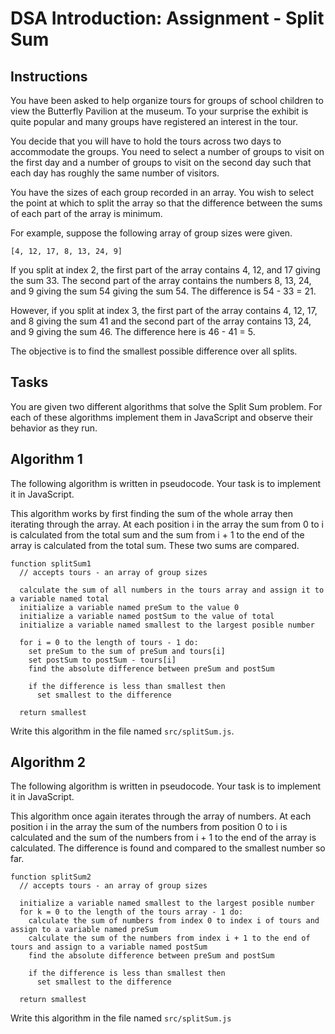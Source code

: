 # DSA Introduction: Assignment - Split Sum

## Instructions

You have been asked to help organize tours for groups of school children to view the Butterfly Pavilion at the museum. To your surprise the exhibit is quite popular and many groups have registered an interest in the tour.

You decide that you will have to hold the tours across two days to accommodate the groups. You need to select a number of groups to visit on the first day and a number of groups to visit on the second day such that each day has roughly the same number of visitors.

You have the sizes of each group recorded in an array. You wish to select the point at which to split the array so that the difference between the sums of each part of the array is minimum.

For example, suppose the following array of group sizes were given.

```
[4, 12, 17, 8, 13, 24, 9]
```

If you split at index 2, the first part of the array contains 4, 12, and 17 giving the sum 33. The second part of the array contains the numbers 8, 13, 24, and 9 giving the sum 54 giving the sum 54. The difference is 54 - 33 = 21.

However, if you split at index 3, the first part of the array contains 4, 12, 17, and 8 giving the sum 41 and the second part of the array contains 13, 24, and 9 giving the sum 46. The difference here is 46 - 41 = 5.

The objective is to find the smallest possible difference over all splits.

## Tasks

You are given two different algorithms that solve the Split Sum problem. For each of these algorithms implement them in JavaScript and observe their behavior as they run.

## Algorithm 1

The following algorithm is written in pseudocode. Your task is to implement it in JavaScript.

This algorithm works by first finding the sum of the whole array then iterating through the array. At each position i in the array the sum from 0 to i is calculated from the total sum and the sum from i + 1 to the end of the array is calculated from the total sum. These two sums are compared.

```
function splitSum1
  // accepts tours - an array of group sizes

  calculate the sum of all numbers in the tours array and assign it to a variable named total
  initialize a variable named preSum to the value 0
  initialize a variable named postSum to the value of total
  initialize a variable named smallest to the largest posible number

  for i = 0 to the length of tours - 1 do:
    set preSum to the sum of preSum and tours[i]
    set postSum to postSum - tours[i]
    find the absolute difference between preSum and postSum

    if the difference is less than smallest then
      set smallest to the difference

  return smallest
```

Write this algorithm in the file named `src/splitSum.js`.

## Algorithm 2

The following algorithm is written in pseudocode. Your task is to implement it in JavaScript.

This algorithm once again iterates through the array of numbers. At each position i in the array the sum of the numbers from position 0 to i is calculated and the sum of the numbers from i + 1 to the end of the array is calculated. The difference is found and compared to the smallest number so far.

```
function splitSum2
  // accepts tours - an array of group sizes

  initialize a variable named smallest to the largest posible number
  for k = 0 to the length of the tours array - 1 do:
    calculate the sum of numbers from index 0 to index i of tours and assign to a variable named preSum
    calculate the sum of the numbers from index i + 1 to the end of tours and assign to a variable named postSum
    find the absolute difference between preSum and postSum

    if the difference is less than smallest then
      set smallest to the difference

  return smallest
```

Write this algorithm in the file named `src/splitSum.js`
